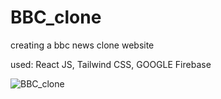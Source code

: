 # BBC_clone

creating a bbc news clone website


used: React JS, Tailwind CSS, GOOGLE Firebase


![BBC_clone](https://github.com/user-attachments/assets/52c66587-2dbf-48f3-bf44-89a9f66e2851)
